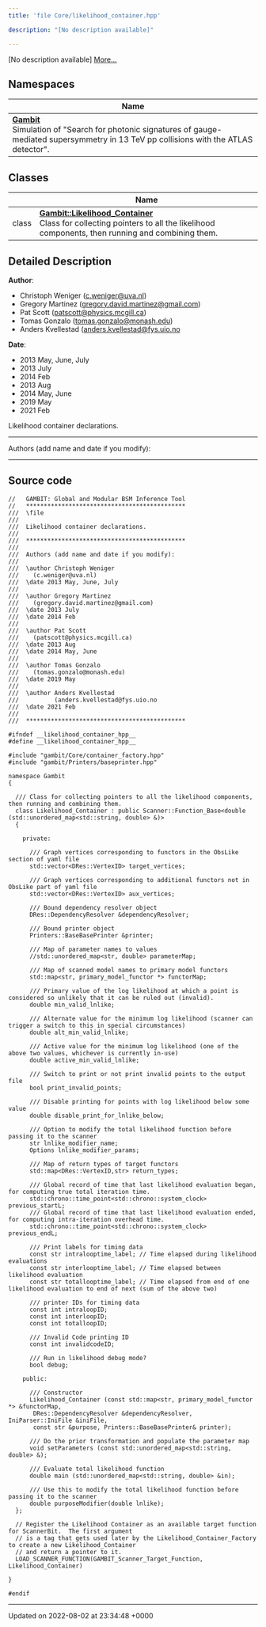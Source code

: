 ```yaml
---
title: 'file Core/likelihood_container.hpp'

description: "[No description available]"

---
```







[No description available] [More...](#detailed-description)

## Namespaces

| Name           |
| -------------- |
| **[Gambit](/documentation/code/colliderbit_development/namespaces/namespacegambit/)** <br>Simulation of "Search for photonic signatures of gauge-mediated supersymmetry in 13 TeV pp collisions with the ATLAS detector".  |

## Classes

|                | Name           |
| -------------- | -------------- |
| class | **[Gambit::Likelihood_Container](/documentation/code/colliderbit_development/classes/classgambit_1_1likelihood__container/)** <br>Class for collecting pointers to all the likelihood components, then running and combining them.  |

## Detailed Description


**Author**: 

  * Christoph Weniger ([c.weniger@uva.nl](mailto:c.weniger@uva.nl)) 
  * Gregory Martinez ([gregory.david.martinez@gmail.com](mailto:gregory.david.martinez@gmail.com)) 
  * Pat Scott ([patscott@physics.mcgill.ca](mailto:patscott@physics.mcgill.ca)) 
  * Tomas Gonzalo ([tomas.gonzalo@monash.edu](mailto:tomas.gonzalo@monash.edu)) 
  * Anders Kvellestad ([anders.kvellestad@fys.uio.no](mailto:anders.kvellestad@fys.uio.no)


**Date**: 

  * 2013 May, June, July
  * 2013 July 
  * 2014 Feb
  * 2013 Aug 
  * 2014 May, June
  * 2019 May
  * 2021 Feb


Likelihood container declarations.



------------------

Authors (add name and date if you modify):



------------------




## Source code

```
//   GAMBIT: Global and Modular BSM Inference Tool
//   *********************************************
///  \file
///
///  Likelihood container declarations.
///
///  *********************************************
///
///  Authors (add name and date if you modify):
///
///  \author Christoph Weniger
///    (c.weniger@uva.nl)
///  \date 2013 May, June, July
///
///  \author Gregory Martinez
///    (gregory.david.martinez@gmail.com)
///  \date 2013 July
///  \date 2014 Feb
///
///  \author Pat Scott
///    (patscott@physics.mcgill.ca)
///  \date 2013 Aug
///  \date 2014 May, June
///
///  \author Tomas Gonzalo
///    (tomas.gonzalo@monash.edu)
///  \date 2019 May
///
///  \author Anders Kvellestad
///          (anders.kvellestad@fys.uio.no
///  \date 2021 Feb
///
///  *********************************************

#ifndef __likelihood_container_hpp__
#define __likelihood_container_hpp__

#include "gambit/Core/container_factory.hpp"
#include "gambit/Printers/baseprinter.hpp"

namespace Gambit
{

  /// Class for collecting pointers to all the likelihood components, then running and combining them.
  class Likelihood_Container : public Scanner::Function_Base<double (std::unordered_map<std::string, double> &)>
  {

    private:

      /// Graph vertices corresponding to functors in the ObsLike section of yaml file
      std::vector<DRes::VertexID> target_vertices;

      /// Graph vertices corresponding to additional functors not in ObsLike part of yaml file
      std::vector<DRes::VertexID> aux_vertices;

      /// Bound dependency resolver object
      DRes::DependencyResolver &dependencyResolver;

      /// Bound printer object
      Printers::BaseBasePrinter &printer;

      /// Map of parameter names to values
      //std::unordered_map<str, double> parameterMap;

      /// Map of scanned model names to primary model functors
      std::map<str, primary_model_functor *> functorMap;

      /// Primary value of the log likelihood at which a point is considered so unlikely that it can be ruled out (invalid).
      double min_valid_lnlike;

      /// Alternate value for the minimum log likelihood (scanner can trigger a switch to this in special circumstances)
      double alt_min_valid_lnlike;

      /// Active value for the minimum log likelihood (one of the above two values, whichever is currently in-use)
      double active_min_valid_lnlike;

      /// Switch to print or not print invalid points to the output file
      bool print_invalid_points;

      /// Disable printing for points with log likelihood below some value
      double disable_print_for_lnlike_below;

      /// Option to modify the total likelihood function before passing it to the scanner
      str lnlike_modifier_name;
      Options lnlike_modifier_params;

      /// Map of return types of target functors
      std::map<DRes::VertexID,str> return_types;

      /// Global record of time that last likelihood evaluation began, for computing true total iteration time.
      std::chrono::time_point<std::chrono::system_clock> previous_startL;
      /// Global record of time that last likelihood evaluation ended, for computing intra-iteration overhead time.
      std::chrono::time_point<std::chrono::system_clock> previous_endL;

      /// Print labels for timing data
      const str intralooptime_label; // Time elapsed during likelihood evaluations
      const str interlooptime_label; // Time elapsed between likelihood evaluation
      const str totallooptime_label; // Time elapsed from end of one likelihood evaluation to end of next (sum of the above two)

      /// printer IDs for timing data
      const int intraloopID;
      const int interloopID;
      const int totalloopID;

      /// Invalid Code printing ID
      const int invalidcodeID;

      /// Run in likelihood debug mode?
      bool debug;

    public:

      /// Constructor
      Likelihood_Container (const std::map<str, primary_model_functor *> &functorMap,
       DRes::DependencyResolver &dependencyResolver, IniParser::IniFile &iniFile,
       const str &purpose, Printers::BaseBasePrinter& printer);

      /// Do the prior transformation and populate the parameter map
      void setParameters (const std::unordered_map<std::string, double> &);

      /// Evaluate total likelihood function
      double main (std::unordered_map<std::string, double> &in);

      /// Use this to modify the total likelihood function before passing it to the scanner
      double purposeModifier(double lnlike);
  };

  // Register the Likelihood Container as an available target function for ScannerBit.  The first argument
  // is a tag that gets used later by the Likelihood_Container_Factory to create a new Likelihood_Container
  // and return a pointer to it.
  LOAD_SCANNER_FUNCTION(GAMBIT_Scanner_Target_Function, Likelihood_Container)

}

#endif
```


-------------------------------

Updated on 2022-08-02 at 23:34:48 +0000
